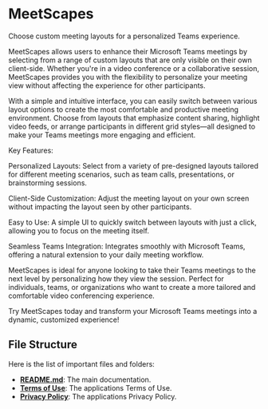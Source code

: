 # MeetScapes
Choose custom meeting layouts for a personalized Teams experience.

MeetScapes allows users to enhance their Microsoft Teams meetings by selecting from a range of custom layouts that are only visible on their own client-side. Whether you're in a video conference or a collaborative session, MeetScapes provides you with the flexibility to personalize your meeting view without affecting the experience for other participants.

With a simple and intuitive interface, you can easily switch between various layout options to create the most comfortable and productive meeting environment. Choose from layouts that emphasize content sharing, highlight video feeds, or arrange participants in different grid styles—all designed to make your Teams meetings more engaging and efficient.

Key Features:

Personalized Layouts: Select from a variety of pre-designed layouts tailored for different meeting scenarios, such as team calls, presentations, or brainstorming sessions.

Client-Side Customization: Adjust the meeting layout on your own screen without impacting the layout seen by other participants.

Easy to Use: A simple UI to quickly switch between layouts with just a click, allowing you to focus on the meeting itself.

Seamless Teams Integration: Integrates smoothly with Microsoft Teams, offering a natural extension to your daily meeting workflow.

MeetScapes is ideal for anyone looking to take their Teams meetings to the next level by personalizing how they view the session. Perfect for individuals, teams, or organizations who want to create a more tailored and comfortable video conferencing experience.

Try MeetScapes today and transform your Microsoft Teams meetings into a dynamic, customized experience!

## File Structure

Here is the list of important files and folders:

- **[README.md](README.md)**: The main documentation.
- **[Terms of Use](TermsOfUse)**: The applications Terms of Use.
- **[Privacy Policy](PrivacyPolicy)**: The applications Privacy Policy.
